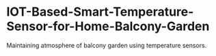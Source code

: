 # IOT-Based-Smart-Temperature-Sensor-for-Home-Balcony-Garden
Maintaining  atmosphere  of  balcony garden using temperature sensors.
